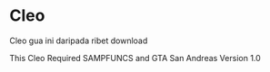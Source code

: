 # Cleo
Cleo gua ini daripada ribet download

This Cleo Required SAMPFUNCS and GTA San Andreas Version 1.0
